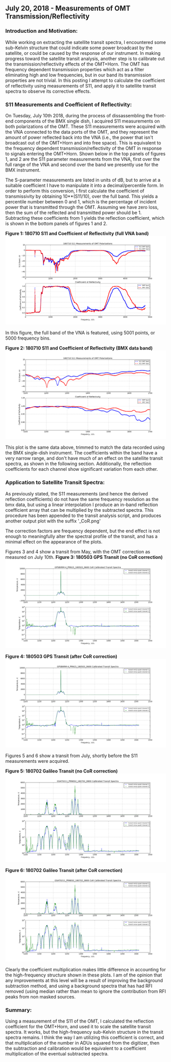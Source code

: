 ## July 20, 2018 - Measurements of OMT Transmission/Reflectivity

### Introduction and Motivation:

While working on extracting the satellite transit spectra, I encountered some
sub-Kelvin structure that could indicate some power broadcast by the satellite,
or could be caused by the response of our instrument. In making progress toward
the satellite transit analysis, another step is to calibrate out the
transmission/reflectivity effects of the OMT+Horn. The OMT has frequency
dependent transmission properties which act as a filter eliminating high and low
frequencies, but in our band its transmission properties are not trivial. In
this posting I attempt to calculate the coefficient of reflectivity using
measurements of S11, and apply it to satellite transit spectra to observe its
corrective effects.

### S11 Measurements and Coefficient of Reflectivity:

On Tuesday, July 10th 2018, during the process of dissassembling the front-end
components of the BMX single dish, I acquired S11 measurements on both
polarizations of the OMT. These S11 measurements were acquired with the VNA
connected to the data ports of the OMT, and they represent the amount of power
reflected back into the VNA (i.e., the power that isn't broadcast out of the
OMT+Horn and into free space). This is equivalent to the frequency dependent
transmission/reflectivity of the OMT in response to signals entering the
OMT+Horn. Shown below in the top panels of figures 1, and 2 are the S11
parameter measurements from the VNA, first over the full range of the VNA and
second over the band we presently use for the BMX instrument.

The S-parameter measurements are listed in units of dB, but to arrive at a
suitable coefficient I have to manipulate it into a decimal/percentile form. In
order to perform this conversion, I first calculate the coefficient of
transmissivity by obtaining 10**(S11/10), over the full band. This yields a
percentile number between 0 and 1, which is the percentage of incident power
that is transmitted through the OMT. Assuming we have zero loss, then the sum of
the reflected and transmitted power should be 1. Subtracting these coefficients
from 1 yields the reflection coefficient, which is shown in the bottom panels of
figures 1 and 2.

**Figure 1: 180710 S11 and Coefficient of Reflectivity (full VNA band)**
![full](180710_S11_CoR_Full.png)

In this figure, the full band of the VNA is featured, using 5001 points, or 5000
frequency bins.

**Figure 2: 180710 S11 and Coefficient of Reflectivity (BMX data band)**
![zoom](180710_S11_CoR_Zoom.png)

This plot is the same data above, trimmed to match the data recorded using the
BMX single-dish instrument. The coefficients within the band have a very narrow
range, and don't have much of an effect on the satellite transit spectra, as
shown in the following section. Additionally, the reflection coefficients for
each channel show significant variation from each other.

### Application to Satellite Transit Spectra:

As previously stated, the S11 measurements (and hence the derived reflection
coefficients) do not have the same frequency resolution as the bmx data, but
using a linear interpolation I produce an in-band reflection coefficient array
that can be multiplied by the subtracted spectra. This procedure has been
appended to the transit analysis script, and produces another output plot with
the suffix '_CoR.png'

The correction factors are frequency dependent, but the end effect is not enough
to meaningfully alter the spectral profile of the transit, and has a minimal
effect on the appearance of the plots.

Figures 3 and 4 show a transit from May, with the OMT correction as measured on
July 10th.
**Figure 3: 180503 GPS Transit (no CoR correction)**
![spc](GPSBIIRM-4_PRN15_180503_0600_paperspectra_K_CoR.png)

**Figure 4: 180503 GPS Transit (after CoR correction)**
![CoR](GPSBIIRM-4_PRN15_180503_0600_paperspectra_K.png)

Figures 5 and 6 show a transit from July, shortly before the S11 measurements
were acquired.

**Figure 5: 180702 Galileo Transit (no CoR correction)**
![sat2](GSAT0211_PRNE02_180702_0800_paperspectra_K.png)

**Figure 6: 180702 Galileo Transit (after CoR correction)**
![sat2_Cor](GSAT0211_PRNE02_180702_0800_paperspectra_K_CoR.png)

Clearly the coefficient multiplication makes little difference in accounting for
the high-frequency structure shown in these plots. I am of the opinion that any
improvements at this level will be a result of improving the background
subtraction method, and using a background spectra that has had RFI removed
(using median rather than mean to ignore the contribution from RFI peaks from
non masked sources.

### Summary:

Using a measurement of the S11 of the OMT, I calculated the reflection
coefficient for the OMT+Horn, and used it to scale the satellite transit
spectra. It works, but the high-frequency sub-Kelvin structure in the transit
spectra remains. I think the way I am utilizing this coefficient is correct, and
that multiplication of the number in ADUs squared from the digitizer, then the
subtraction and calibration would be equivalent to a coefficient multiplication
of the eventual subtracted spectra.
